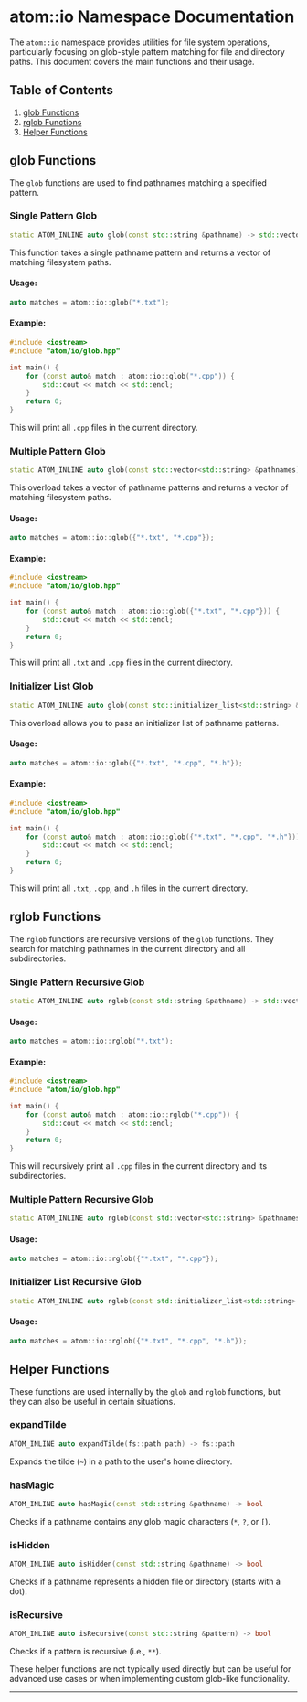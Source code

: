 # atom::io Namespace Documentation

The `atom::io` namespace provides utilities for file system operations, particularly focusing on glob-style pattern matching for file and directory paths. This document covers the main functions and their usage.

## Table of Contents

1. [glob Functions](#glob-functions)
2. [rglob Functions](#rglob-functions)
3. [Helper Functions](#helper-functions)

## glob Functions

The `glob` functions are used to find pathnames matching a specified pattern.

### Single Pattern Glob

```cpp
static ATOM_INLINE auto glob(const std::string &pathname) -> std::vector<fs::path>
```

This function takes a single pathname pattern and returns a vector of matching filesystem paths.

#### Usage:

```cpp
auto matches = atom::io::glob("*.txt");
```

#### Example:

```cpp
#include <iostream>
#include "atom/io/glob.hpp"

int main() {
    for (const auto& match : atom::io::glob("*.cpp")) {
        std::cout << match << std::endl;
    }
    return 0;
}
```

This will print all `.cpp` files in the current directory.

### Multiple Pattern Glob

```cpp
static ATOM_INLINE auto glob(const std::vector<std::string> &pathnames) -> std::vector<fs::path>
```

This overload takes a vector of pathname patterns and returns a vector of matching filesystem paths.

#### Usage:

```cpp
auto matches = atom::io::glob({"*.txt", "*.cpp"});
```

#### Example:

```cpp
#include <iostream>
#include "atom/io/glob.hpp"

int main() {
    for (const auto& match : atom::io::glob({"*.txt", "*.cpp"})) {
        std::cout << match << std::endl;
    }
    return 0;
}
```

This will print all `.txt` and `.cpp` files in the current directory.

### Initializer List Glob

```cpp
static ATOM_INLINE auto glob(const std::initializer_list<std::string> &pathnames) -> std::vector<fs::path>
```

This overload allows you to pass an initializer list of pathname patterns.

#### Usage:

```cpp
auto matches = atom::io::glob({"*.txt", "*.cpp", "*.h"});
```

#### Example:

```cpp
#include <iostream>
#include "atom/io/glob.hpp"

int main() {
    for (const auto& match : atom::io::glob({"*.txt", "*.cpp", "*.h"})) {
        std::cout << match << std::endl;
    }
    return 0;
}
```

This will print all `.txt`, `.cpp`, and `.h` files in the current directory.

## rglob Functions

The `rglob` functions are recursive versions of the `glob` functions. They search for matching pathnames in the current directory and all subdirectories.

### Single Pattern Recursive Glob

```cpp
static ATOM_INLINE auto rglob(const std::string &pathname) -> std::vector<fs::path>
```

#### Usage:

```cpp
auto matches = atom::io::rglob("*.txt");
```

#### Example:

```cpp
#include <iostream>
#include "atom/io/glob.hpp"

int main() {
    for (const auto& match : atom::io::rglob("*.cpp")) {
        std::cout << match << std::endl;
    }
    return 0;
}
```

This will recursively print all `.cpp` files in the current directory and its subdirectories.

### Multiple Pattern Recursive Glob

```cpp
static ATOM_INLINE auto rglob(const std::vector<std::string> &pathnames) -> std::vector<fs::path>
```

#### Usage:

```cpp
auto matches = atom::io::rglob({"*.txt", "*.cpp"});
```

### Initializer List Recursive Glob

```cpp
static ATOM_INLINE auto rglob(const std::initializer_list<std::string> &pathnames) -> std::vector<fs::path>
```

#### Usage:

```cpp
auto matches = atom::io::rglob({"*.txt", "*.cpp", "*.h"});
```

## Helper Functions

These functions are used internally by the `glob` and `rglob` functions, but they can also be useful in certain situations.

### expandTilde

```cpp
ATOM_INLINE auto expandTilde(fs::path path) -> fs::path
```

Expands the tilde (`~`) in a path to the user's home directory.

### hasMagic

```cpp
ATOM_INLINE auto hasMagic(const std::string &pathname) -> bool
```

Checks if a pathname contains any glob magic characters (`*`, `?`, or `[`).

### isHidden

```cpp
ATOM_INLINE auto isHidden(const std::string &pathname) -> bool
```

Checks if a pathname represents a hidden file or directory (starts with a dot).

### isRecursive

```cpp
ATOM_INLINE auto isRecursive(const std::string &pattern) -> bool
```

Checks if a pattern is recursive (i.e., `**`).

These helper functions are not typically used directly but can be useful for advanced use cases or when implementing custom glob-like functionality.

---
